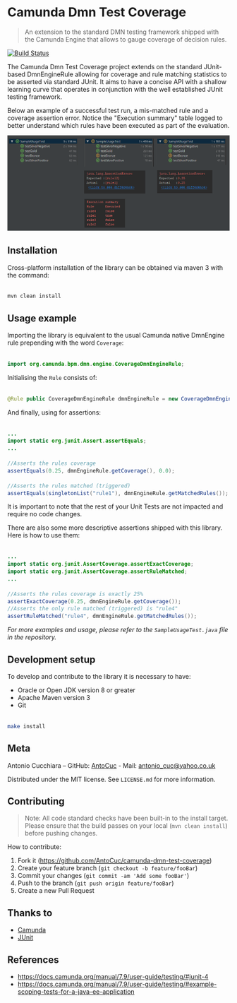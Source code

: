 # Camunda Dmn Test Coverage
> An extension to the standard DMN testing framework shipped with the Camunda Engine that allows to gauge coverage of
> decision rules.

[![Build Status](https://travis-ci.org/AntoCuc/camunda-dmn-test-coverage.svg?branch=master)](https://travis-ci.org/AntoCuc/camunda-dmn-test-coverage)

The Camunda Dmn Test Coverage project extends on the standard JUnit-based DmnEngineRule allowing for coverage and rule
matching statistics to be asserted via standard JUnit.
It aims to have a concise API with a shallow learning curve that operates in conjunction with the well established JUnit
testing framework.

Below an example of a successful test run, a mis-matched rule and a coverage assertion error. Notice the
"Execution summary" table logged to better understand which rules have been executed as part of the evaluation.

![](header.png)

## Installation

Cross-platform installation of the library can be obtained via maven 3 with the command:

```sh

mvn clean install

```

## Usage example

Importing the library is equivalent to the usual Camunda native DmnEngine rule prepending with the word `Coverage`:

```java

import org.camunda.bpm.dmn.engine.CoverageDmnEngineRule;

```

Initialising the `Rule` consists of:

```java

@Rule public CoverageDmnEngineRule dmnEngineRule = new CoverageDmnEngineRule();

```

And finally, using for assertions:

```java

...
import static org.junit.Assert.assertEquals;
...

//Asserts the rules coverage
assertEquals(0.25, dmnEngineRule.getCoverage(), 0.0);

//Asserts the rules matched (triggered)
assertEquals(singletonList("rule1"), dmnEngineRule.getMatchedRules());

```

It is important to note that the rest of your Unit Tests are not impacted and require no code changes.

There are also some more descriptive assertions shipped with this library. Here is how to use them:

```java

...
import static org.junit.AssertCoverage.assertExactCoverage;
import static org.junit.AssertCoverage.assertRuleMatched;
...

//Asserts the rules coverage is exactly 25%
assertExactCoverage(0.25, dmnEngineRule.getCoverage());
//Asserts the only rule matched (triggered) is "rule4"
assertRuleMatched("rule4", dmnEngineRule.getMatchedRules());

```

_For more examples and usage, please refer to the `SampleUsageTest.java` file in the repository._

## Development setup

To develop and contribute to the library it is necessary to have:

* Oracle or Open JDK version 8 or greater
* Apache Maven version 3
* Git

```sh

make install

```

## Meta

Antonio Cucchiara – GitHub: [AntoCuc](https://github.com/AntoCuc) - Mail: antonio_cuc@yahoo.co.uk

Distributed under the MIT license. See ``LICENSE.md`` for more information.

## Contributing

> Note:
> All code standard checks have been built-in to the install target.
> Please ensure that the build passes on your local (`mvn clean install`) before pushing changes.

How to contribute:

1. Fork it (<https://github.com/AntoCuc/camunda-dmn-test-coverage>)
2. Create your feature branch (`git checkout -b feature/fooBar`)
3. Commit your changes (`git commit -am 'Add some fooBar'`)
4. Push to the branch (`git push origin feature/fooBar`)
5. Create a new Pull Request

## Thanks to

* [Camunda](https://camunda.com)
* [JUnit](https://junit.org/junit4/)

## References

* https://docs.camunda.org/manual/7.9/user-guide/testing/#junit-4
* https://docs.camunda.org/manual/7.9/user-guide/testing/#example-scoping-tests-for-a-java-ee-application
